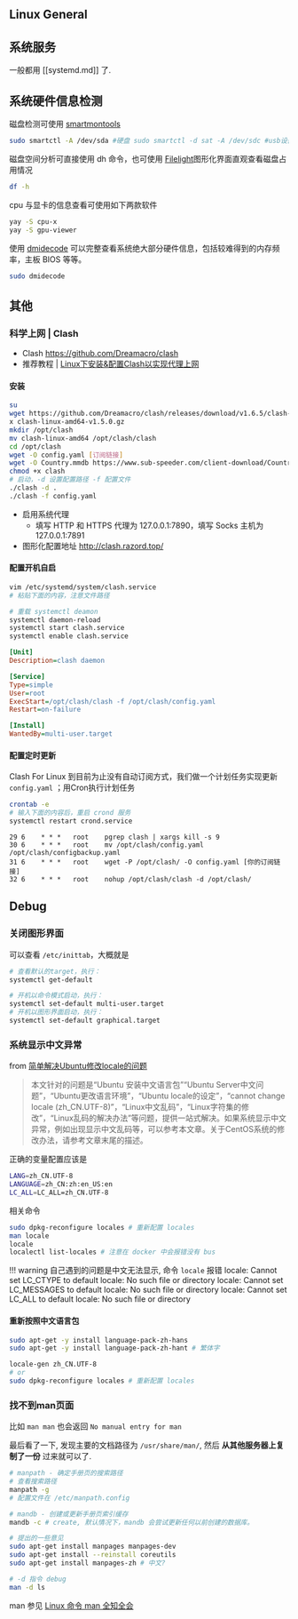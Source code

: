 ## Linux General

## 系统服务

一般都用 [[systemd.md]] 了.


## 系统硬件信息检测

磁盘检测可使用 [smartmontools](https://archlinux.org/packages/extra/x86_64/smartmontools/)

```bash
sudo smartctl -A /dev/sda #硬盘 sudo smartctl -d sat -A /dev/sdc #usb设备
```

磁盘空间分析可直接使用 dh 命令，也可使用 [Filelight](https://archlinux.org/packages/extra/x86_64/filelight/)图形化界面直观查看磁盘占用情况

```bash
df -h
```

cpu 与显卡的信息查看可使用如下两款软件

```bash
yay -S cpu-x 
yay -S gpu-viewer
```

使用 [dmidecode](https://archlinux.org/packages/extra/x86_64/dmidecode/) 可以完整查看系统绝大部分硬件信息，包括较难得到的内存频率，主板 BIOS 等等。

```bash
sudo dmidecode
```

## 其他

### 科学上网 | Clash

- Clash <https://github.com/Dreamacro/clash>
- 推荐教程 | [Linux下安装&配置Clash以实现代理上网](https://zhuanlan.zhihu.com/p/369344633)

#### 安装

```bash
su
wget https://github.com/Dreamacro/clash/releases/download/v1.6.5/clash-linux-amd64-v1.6.5.gz 
x clash-linux-amd64-v1.5.0.gz
mkdir /opt/clash
mv clash-linux-amd64 /opt/clash/clash
cd /opt/clash
wget -O config.yaml [订阅链接] 
wget -O Country.mmdb https://www.sub-speeder.com/client-download/Country.mmdb
chmod +x clash
# 启动，-d 设置配置路径 -f 配置文件
./clash -d .
./clash -f config.yaml
```

- 启用系统代理
    - 填写 HTTP 和 HTTPS 代理为 127.0.0.1:7890，填写 Socks 主机为 127.0.0.1:7891
- 图形化配置地址 <http://clash.razord.top/>

#### 配置开机自启

```bash
vim /etc/systemd/system/clash.service
# 粘贴下面的内容，注意文件路径

# 重载 systemctl deamon
systemctl daemon-reload
systemctl start clash.service
systemctl enable clash.service
```

```ini
[Unit]
Description=clash daemon

[Service]
Type=simple
User=root
ExecStart=/opt/clash/clash -f /opt/clash/config.yaml
Restart=on-failure

[Install]
WantedBy=multi-user.target
```

#### 配置定时更新

Clash For Linux 到目前为止没有自动订阅方式，我们做一个计划任务实现更新`config.yaml` ；用Cron执行计划任务

```bash
crontab -e
# 输入下面的内容后，重启 crond 服务
systemctl restart crond.service
```

```text
29 6    * * *   root    pgrep clash | xargs kill -s 9 
30 6    * * *   root    mv /opt/clash/config.yaml /opt/clash/configbackup.yaml 
31 6    * * *   root    wget -P /opt/clash/ -O config.yaml [你的订阅链接]
32 6    * * *   root    nohup /opt/clash/clash -d /opt/clash/
```

## Debug

### 关闭图形界面

可以查看 `/etc/inittab`，大概就是

```bash
# 查看默认的target，执行：
systemctl get-default

# 开机以命令模式启动，执行：
systemctl set-default multi-user.target
# 开机以图形界面启动，执行：
systemctl set-default graphical.target
```

### 系统显示中文异常

from [简单解决Ubuntu修改locale的问题](https://www.cnblogs.com/williamjie/p/9303115.html)

> 本文针对的问题是“Ubuntu 安装中文语言包”“Ubuntu Server中文问题”，“Ubuntu更改语言环境”，“Ubuntu locale的设定”，“cannot change locale (zh_CN.UTF-8)”，“Linux中文乱码”，“Linux字符集的修改”，“Linux乱码的解决办法”等问题，提供一站式解决。如果系统显示中文异常，例如出现显示中文乱码等，可以参考本文章。关于CentOS系统的修改办法，请参考文章末尾的描述。

正确的变量配置应该是

```bash
LANG=zh_CN.UTF-8   
LANGUAGE=zh_CN:zh:en_US:en   
LC_ALL=LC_ALL=zh_CN.UTF-8
```

相关命令

```bash
sudo dpkg-reconfigure locales # 重新配置 locales
man locale
locale
localectl list-locales # 注意在 docker 中会报错没有 bus
```

!!! warning
    自己遇到的问题是中文无法显示, 命令 `locale` 报错
    locale: Cannot set LC_CTYPE to default locale: No such file or directory
    locale: Cannot set LC_MESSAGES to default locale: No such file or directory
    locale: Cannot set LC_ALL to default locale: No such file or directory

#### 重新按照中文语言包

```bash
sudo apt-get -y install language-pack-zh-hans
sudo apt-get -y install language-pack-zh-hant # 繁体字

locale-gen zh_CN.UTF-8
# or
sudo dpkg-reconfigure locales # 重新配置 locales
```

### 找不到man页面

比如 `man man` 也会返回 `No manual entry for man`

最后看了一下, 发现主要的文档路径为 `/usr/share/man/`, 然后 **从其他服务器上复制了一份** 过来就可以了.

```bash
# manpath - 确定手册页的搜索路径
# 查看搜索路径
manpath -g
# 配置文件在 /etc/manpath.config

# mandb - 创建或更新手册页索引缓存
mandb -c # create, 默认情况下，mandb 会尝试更新任何以前创建的数据库。

# 提出的一些意见
sudo apt-get install manpages manpages-dev
sudo apt-get install --reinstall coreutils
sudo apt-get install manpages-zh # 中文?

# -d 指令 debug
man -d ls
```

man 参见 [Linux 命令 man 全知全会](https://segmentfault.com/a/1190000041180612)
